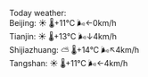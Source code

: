 Today weather:  
Beijing: ☀️ 🌡️+11°C 🌬️←0km/h  
Tianjin: ☀️ 🌡️+13°C 🌬️↓4km/h  
Shijiazhuang: ⛅️  🌡️+14°C 🌬️↖4km/h  
Tangshan: ☀️ 🌡️+11°C 🌬️←4km/h  
